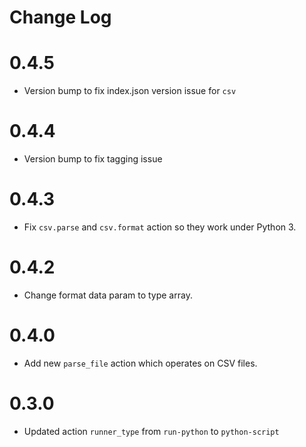 # Change Log

# 0.4.5

- Version bump to fix index.json version issue for ``csv``

# 0.4.4

- Version bump to fix tagging issue

# 0.4.3

- Fix ``csv.parse`` and ``csv.format`` action so they work under Python 3.

# 0.4.2

- Change format data param to type array.

# 0.4.0

- Add new `parse_file` action which operates on CSV files.

# 0.3.0

- Updated action `runner_type` from `run-python` to `python-script`
